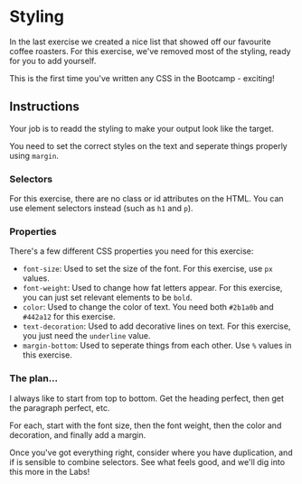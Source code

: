 # Styling

In the last exercise we created a nice list that showed off our favourite coffee roasters. For this exercise, we've removed most of the styling, ready for you to add yourself.

This is the first time you've written any CSS in the Bootcamp - exciting!

## Instructions

Your job is to readd the styling to make your output look like the target.

You need to set the correct styles on the text and seperate things properly using `margin`.

### Selectors

For this exercise, there are no class or id attributes on the HTML.
You can use element selectors instead (such as `h1` and `p`).

### Properties

There's a few different CSS properties you need for this exercise:

- `font-size`: Used to set the size of the font. For this exercise, use `px` values.
- `font-weight`: Used to change how fat letters appear. For this exercise, you can just set relevant elements to be `bold`.
- `color`: Used to change the color of text. You need both `#2b1a0b` and `#442a12` for this exercise.
- `text-decoration`: Used to add decorative lines on text. For this exercise, you just need the `underline` value.
- `margin-bottom`: Used to seperate things from each other. Use `%` values in this exercise.

### The plan...

I always like to start from top to bottom. Get the heading perfect, then get the paragraph perfect, etc.

For each, start with the font size, then the font weight, then the color and decoration, and finally add a margin.

Once you've got everything right, consider where you have duplication, and if is sensible to combine selectors. See what feels good, and we'll dig into this more in the Labs!
